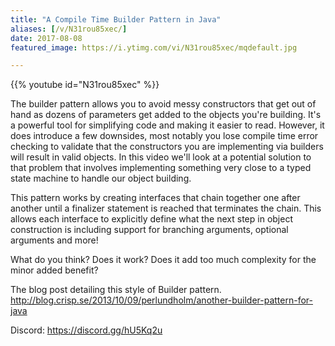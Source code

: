 ```yaml
---
title: "A Compile Time Builder Pattern in Java"
aliases: [/v/N31rou85xec/]
date: 2017-08-08
featured_image: https://i.ytimg.com/vi/N31rou85xec/mqdefault.jpg

---
```


{{% youtube id="N31rou85xec" %}}

The builder pattern allows you to avoid messy constructors that get out of hand as dozens of parameters get added to the objects you're building. It's a powerful tool for simplifying code and making it easier to read. However, it does introduce a few downsides, most notably you lose compile time error checking to validate that the constructors you are implementing via builders will result in valid objects. In this video we'll look at a potential solution to that problem that involves implementing something very close to a typed state machine to handle our object building.

This pattern works by creating interfaces that chain together one after another until a finalizer statement is reached that terminates the chain. This allows each interface to explicitly define what the next step in object construction is including support for branching arguments, optional arguments and more!

What do you think? Does it work? Does it add too much complexity for the minor added benefit?

The blog post detailing this style of Builder pattern. http://blog.crisp.se/2013/10/09/perlundholm/another-builder-pattern-for-java

Discord: https://discord.gg/hU5Kq2u